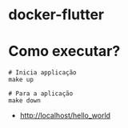 # docker-flutter

# Como executar?

```shell
# Inicia applicação
make up

# Para a aplicação
make down
```

- [http://localhost/hello_world](http://localhost/hello_world)